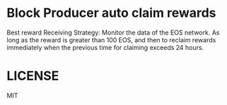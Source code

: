 # Block Producer auto claim rewards
Best reward Receiving Strategy: Monitor the data of the EOS network. As long as the reward is greater than 100 EOS, and then to reclaim rewards immediately when the previous time for claiming exceeds 24 hours.
# LICENSE
MIT
